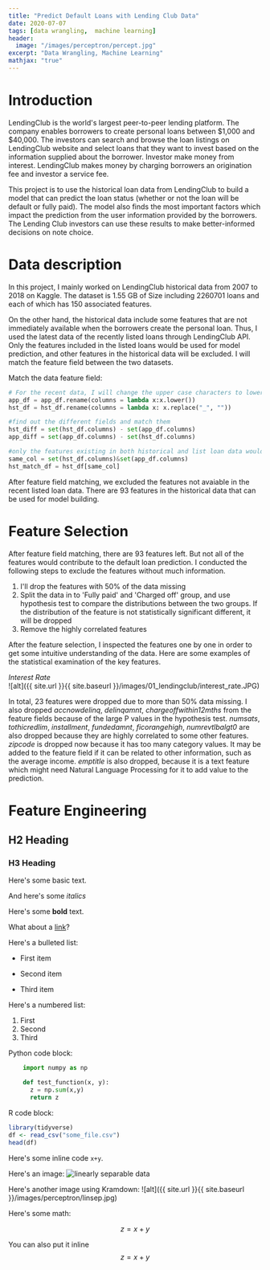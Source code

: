 ```yaml
---
title: "Predict Default Loans with Lending Club Data"
date: 2020-07-07
tags: [data wrangling,  machine learning]
header:
  image: "/images/perceptron/percept.jpg"
excerpt: "Data Wrangling, Machine Learning"
mathjax: "true"
---
```


# Introduction
LendingClub is the world's largest peer-to-peer lending platform. The company enables borrowers to create personal loans between $1,000 and $40,000. The investors can search and browse the loan listings on LendingClub website and select loans that they want to invest based on the information supplied about the borrower. Investor make money from interest. LendingClub makes money by charging borrowers an origination fee and investor a service fee.

This project is to use the historical loan data from LendingClub to build a model that can predict the loan status (whether or not the loan will be default or fully paid). The model also finds the most important factors which impact the prediction from the user information provided by the borrowers. The Lending Club investors can use these results to make better-informed decisions on note choice.

# Data description
In this project, I mainly worked on LendingClub historical data from 2007 to 2018 on Kaggle. The dataset is 1.55 GB of Size including 2260701 loans and each of which has 150 associated features.

On the other hand, the historical data include some features that are not immediately available when the borrowers create the personal loan. Thus, I used the latest data of the recently listed loans through LendingClub API. Only the features included in the listed loans would be used for model prediction, and other features in the historical data will be excluded. I will match the feature field between the two datasets.

Match the data feature field:
```python
# For the recent data, I will change the upper case characters to lower characters. For the historical data, I'll remove the underscore '_' from the feature names.
app_df = app_df.rename(columns = lambda x:x.lower())
hst_df = hst_df.rename(columns = lambda x: x.replace("_", ""))

#find out the different fields and match them
hst_diff = set(hst_df.columns) - set(app_df.columns)
app_diff = set(app_df.columns) - set(hst_df.columns)

#only the features existing in both historical and list loan data would be Used
same_col = set(hst_df.columns)&set(app_df.columns)
hst_match_df = hst_df[same_col]
```
After feature field matching, we excluded the features not avaiable in the recent listed loan data. There are 93 features in the historical data that can be used for model building.

# Feature Selection
After feature field matching, there are 93 features left. But not all of the features would contribute to the default loan prediction. I conducted the following steps to exclude the features without much information.
1. I'll drop the features with 50% of the data missing
2. Split the data in to 'Fully paid' and 'Charged off' group, and use hypothesis test to compare the distributions between the two groups. If the distribution of the feature is not statistically significant different, it will be dropped
3. Remove the highly correlated features

After the feature selection, I inspected the features one by one in order to get some intuitive understanding of the data. Here are some examples of the statistical examination of the key features.

*Interest Rate* <br>
![alt]({{ site.url }}{{ site.baseurl }}/images/01_lendingclub/interest_rate.JPG)

In total, 23 features were dropped due to more than 50% data missing. I also dropped *accnowdelinq*, *delinqamnt*, *chargeoffwithin12mths* from the feature fields because of the large P values in the hypothesis test. *numsats*, *tothicredlim*, *installment*, *fundedamnt*, *ficorangehigh*, *numrevtlbalgt0* are also dropped because they are highly correlated to some other features. *zipcode* is dropped now because it has too many category values. It may be added to the feature field if it can be related to other information, such as the average income. *emptitle* is also dropped, because it is a text feature which might need Natural Language Processing for it to add value to the prediction.

# Feature Engineering





## H2 Heading

### H3 Heading

Here's some basic text.

And here's some *italics*

Here's some **bold** text.

What about a [link](https://github.com/dataoptimal)?

Here's a bulleted list:
* First item
+ Second item
- Third item

Here's a numbered list:
1. First
2. Second
3. Third

Python code block:
```python
    import numpy as np

    def test_function(x, y):
      z = np.sum(x,y)
      return z
```

R code block:
```r
library(tidyverse)
df <- read_csv("some_file.csv")
head(df)
```

Here's some inline code `x+y`.

Here's an image:
<img src="{{ site.url }}{{ site.baseurl }}/images/perceptron/linsep.jpg" alt="linearly separable data">

Here's another image using Kramdown:
![alt]({{ site.url }}{{ site.baseurl }}/images/perceptron/linsep.jpg)

Here's some math:

$$z=x+y$$

You can also put it inline $$z=x+y$$

